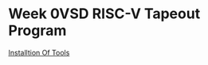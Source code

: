 # Week 0VSD RISC-V Tapeout Program
[Installtion Of Tools](https://www.vlsisystemdesign.com/soc-labs/)


